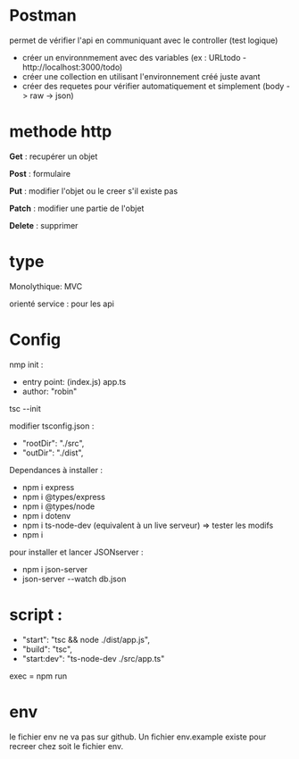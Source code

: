# Postman

permet de vérifier l'api en communiquant avec le controller (test logique)

- créer un environnmement avec des variables (ex : URLtodo - http://localhost:3000/todo)
- créer une collection en utilisant l'environnement créé juste avant
- créer des requetes pour vérifier automatiquement et simplement (body -> raw -> json)

# methode http

**Get** : recupérer un objet

**Post** : formulaire

**Put** : modifier l'objet ou le creer s'il existe pas

**Patch** : modifier une partie de l'objet

**Delete** : supprimer

# type

Monolythique: MVC

orienté service : pour les api

# Config

nmp init :

- entry point: (index.js) app.ts
- author: "robin"

tsc --init

modifier tsconfig.json :

- "rootDir": "./src",
- "outDir": "./dist",

Dependances à installer :

- npm i express
- npm i @types/express
- npm i @types/node
- npm i dotenv
- npm i ts-node-dev (equivalent à un live serveur) => tester les modifs
- npm i

pour installer et lancer JSONserver :

- npm i json-server
- json-server --watch db.json

# script :

- "start": "tsc && node ./dist/app.js",
- "build": "tsc",
- "start:dev": "ts-node-dev ./src/app.ts"

exec = npm run <cmd>

# env

le fichier env ne va pas sur github.
Un fichier env.example existe pour recreer chez soit le fichier env.
